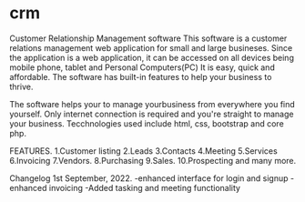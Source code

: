 # crm
Customer Relationship Management software
This software is a customer relations management web application for small and large busineses.
Since the application is a web application, it can be accessed on all devices being mobile phone, tablet and Personal Computers(PC)
It is easy, quick and affordable. The software has built-in features to help your business to thrive.

The software helps your to manage yourbusiness from everywhere you find yourself. Only internet connection is required and you're straight 
to manage your business.
Tecchnologies used include html, css, bootstrap and core php.

FEATURES.
1.Customer listing
2.Leads
3.Contacts
4.Meeting
5.Services
6.Invoicing
7.Vendors.
8.Purchasing
9.Sales.
10.Prospecting and many more.


Changelog
1st September, 2022.
-enhanced interface for login and signup
-enhanced invoicing
-Added tasking and meeting functionality
